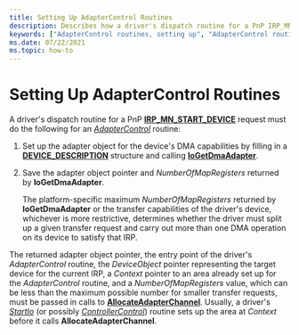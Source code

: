 ```yaml
---
title: Setting Up AdapterControl Routines
description: Describes how a driver's dispatch routine for a PnP IRP_MN_START_DEVICE request sets up an AdapterControl routine.
keywords: ["AdapterControl routines, setting up", "AdapterControl routines, writing", "adapter objects WDK kernel , writing AdapterControl routines", "DMA transfers WDK kernel , writing AdapterControl routines"]
ms.date: 07/22/2021
ms.topic: how-to
---
```


# Setting Up AdapterControl Routines

A driver's dispatch routine for a PnP [**IRP_MN_START_DEVICE**](irp-mn-start-device.md) request must do the following for an [*AdapterControl*](/windows-hardware/drivers/ddi/wdm/nc-wdm-driver_control) routine:

1. Set up the adapter object for the device's DMA capabilities by filling in a [**DEVICE_DESCRIPTION**](/windows-hardware/drivers/ddi/wdm/ns-wdm-_device_description) structure and calling [**IoGetDmaAdapter**](/windows-hardware/drivers/ddi/wdm/nf-wdm-iogetdmaadapter).

1. Save the adapter object pointer and *NumberOfMapRegisters* returned by **IoGetDmaAdapter**.

    The platform-specific maximum *NumberOfMapRegisters* returned by **IoGetDmaAdapter** or the transfer capabilities of the driver's device, whichever is more restrictive, determines whether the driver must split up a given transfer request and carry out more than one DMA operation on its device to satisfy that IRP.

The returned adapter object pointer, the entry point of the driver's *AdapterControl* routine, the *DeviceObject* pointer representing the target device for the current IRP, a *Context* pointer to an area already set up for the *AdapterControl* routine, and a *NumberOfMapRegisters* value, which can be less than the maximum possible number for smaller transfer requests, must be passed in calls to [**AllocateAdapterChannel**](/windows-hardware/drivers/ddi/wdm/nc-wdm-pallocate_adapter_channel). Usually, a driver's [*StartIo*](/windows-hardware/drivers/ddi/wdm/nc-wdm-driver_startio) (or possibly [*ControllerControl*](writing-controllercontrolroutines.md)) routine sets up the area at *Context* before it calls **AllocateAdapterChannel**.
